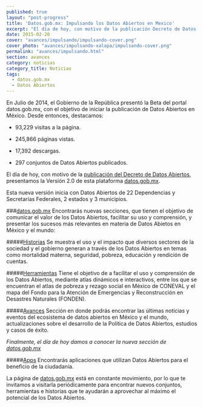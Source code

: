 ```yaml
---
published: true
layout: "post-progress"
title: 'Datos.gob.mx: Impulsando los Datos Abiertos en Mexico'
excerpt: "El día de hoy, con motivo de la publicación Decreto de Datos Abiertos, el Gobierno de la República presenta la Versión 2.0 de la plataforma datos.gob.mx. Esta nueva versión inicia con Datos Abiertos de 29 instituciones, incluyendo dependencias y entidades de la Administración Pública Federal (APF), estados y municipios."
date: 2015-02-20
cover: "avances/impulsando/impulsando-cover.png"
cover_photo: "avances/impulsando-xalapa/impulsando-cover.png"
permalink: "avances/impulsando.html"
section: avances
category: noticias
category_title: Noticias
tags: 
  - datos.gob.mx
  - Datos Abiertos
---
```


En Julio de 2014, el Gobierno de la República presentó la Beta del portal datos.gob.mx, con el objetivo de iniciar la publicación de Datos Abiertos en México. Desde entonces, destacamos:

+ <p>93,229 visitas a la página.</p>
+ <p>245,866 páginas vistas.</p>
+ <p>17,392 descargas.</p>
+ <p>297 conjuntos de Datos Abiertos publicados.</p><p></p>

El día de hoy, con motivo de la [publicación del Decreto de Datos Abiertos](http://www.dof.gob.mx/nota_detalle.php?codigo=5382838&fecha=20/02/2015), presentamos la Versión 2.0 de esta plataforma [datos.gob.mx](http://datos.gob.mx).

Esta nueva versión inicia con Datos Abiertos de 22 Dependencias y Secretarías Federales, 2 estados y 3 municipios.

###[datos.gob.mx](http://datos.gob.mx) 
Encontrarás nuevas secciones, que tienen el objetivo de comunicar el valor de los Datos Abiertos, facilitar su uso y comprensión, y presentar los sucesos más relevantes en materia de Datos Abietos en México y el mundo:

#####[Historias](http://datos.gob.mx/historias/)
Se muestra el uso y el impacto que diversos sectores de la sociedad y el gobierno generan a través de los Datos Abiertos en temas como mortalidad materna, seguridad, pobreza, educación y rendición de cuentas. 

#####[Herramientas](http://datos.gob.mx/herramientas/)
Tiene el objetivo de a facilitar el uso y comprensión de los Datos Abiertos, mediante atlas dinámicos e interactivos, entre los que se encuentran el atlas de pobreza y rezago social en México de CONEVAL y el mapa del Fondo para la Atención de Emergencias y Reconstrucción en Desastres Naturales (FONDEN). 

#####[Avances](http://datos.gob.mx/avances/)
Sección en donde podrás encontrar las últimas noticias y eventos del ecosistema de datos abiertos en México y el mundo, actualizaciones sobre el desarrollo de la Política de Datos Abiertos, estudios y casos de éxito.

*Finalmente, el día de hoy damos a conocer la nueva sección de [datos.gob.mx](http://datos.gob.mx)*

#####[Apps](http://datos.gob.mx/apps/) 
Encontrarás aplicaciones que utilizan Datos Abiertos para el beneficio de la ciudadanía.
 

La página de [datos.gob.mx](http://datos.gob.mx) está en constante movimiento, por lo que te invitamos a visitarla periódicamente para encontrar nuevos conjuntos, herramientas e historias que te ayudarán a aprovechar al máximo el potencial de los Datos Abiertos. 